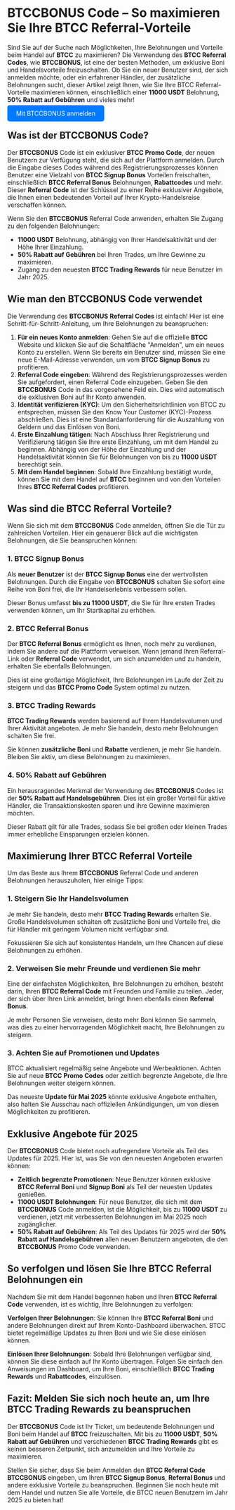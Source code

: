<h1>BTCCBONUS Code – So maximieren Sie Ihre BTCC Referral-Vorteile</h1>
</header>

<section>
      <p>Sind Sie auf der Suche nach Möglichkeiten, Ihre Belohnungen und Vorteile beim Handel auf <strong>BTCC</strong> zu maximieren? Die Verwendung des <strong>BTCC Referral Codes</strong>, wie <strong>BTCCBONUS</strong>, ist eine der besten Methoden, um exklusive Boni und Handelsvorteile freizuschalten. Ob Sie ein neuer Benutzer sind, der sich anmelden möchte, oder ein erfahrener Händler, der zusätzliche Belohnungen sucht, dieser Artikel zeigt Ihnen, wie Sie Ihre BTCC Referral-Vorteile maximieren können, einschließlich einer <strong>11000 USDT</strong> Belohnung, <strong>50% Rabatt auf Gebühren</strong> und vieles mehr!</p>
</section>
<p><a href="https://partner.btcc.com/us/c/BTCCBONUS/9303" target="_blank" style="color: white; background-color: #007bff; padding: 10px 20px; text-decoration: none; border-radius: 5px;">Mit BTCCBONUS anmelden</a></p>
<section>
        <h2>Was ist der BTCCBONUS Code?</h2>
        <p>Der <strong>BTCCBONUS</strong> Code ist ein exklusiver <strong>BTCC Promo Code</strong>, der neuen Benutzern zur Verfügung steht, die sich auf der Plattform anmelden. Durch die Eingabe dieses Codes während des Registrierungsprozesses können Benutzer eine Vielzahl von <strong>BTCC Signup Bonus</strong> Vorteilen freischalten, einschließlich <strong>BTCC Referral Bonus</strong> Belohnungen, <strong>Rabattcodes</strong> und mehr. Dieser <strong>Referral Code</strong> ist der Schlüssel zu einer Reihe exklusiver Angebote, die Ihnen einen bedeutenden Vorteil auf Ihrer Krypto-Handelsreise verschaffen können.</p>
        <p>Wenn Sie den <strong>BTCCBONUS</strong> Referral Code anwenden, erhalten Sie Zugang zu den folgenden Belohnungen:</p>
        <ul>
            <li><strong>11000 USDT</strong> Belohnung, abhängig von Ihrer Handelsaktivität und der Höhe Ihrer Einzahlung.</li>
            <li><strong>50% Rabatt auf Gebühren</strong> bei Ihren Trades, um Ihre Gewinne zu maximieren.</li>
            <li>Zugang zu den neuesten <strong>BTCC Trading Rewards</strong> für neue Benutzer im Jahr 2025.</li>
        </ul>
</section>

<section>
        <h2>Wie man den BTCCBONUS Code verwendet</h2>
        <p>Die Verwendung des <strong>BTCCBONUS</strong> <strong>Referral Codes</strong> ist einfach! Hier ist eine Schritt-für-Schritt-Anleitung, um Ihre Belohnungen zu beanspruchen:</p>
        <ol>
            <li><strong>Für ein neues Konto anmelden</strong>: Gehen Sie auf die offizielle <strong>BTCC</strong> Website und klicken Sie auf die Schaltfläche "Anmelden", um ein neues Konto zu erstellen. Wenn Sie bereits ein Benutzer sind, müssen Sie eine neue E-Mail-Adresse verwenden, um vom <strong>BTCC Signup Bonus</strong> zu profitieren.</li>
            <li><strong>Referral Code eingeben</strong>: Während des Registrierungsprozesses werden Sie aufgefordert, einen Referral Code einzugeben. Geben Sie den <strong>BTCCBONUS</strong> Code in das vorgesehene Feld ein. Dies wird automatisch die exklusiven Boni auf Ihr Konto anwenden.</li>
            <li><strong>Identität verifizieren (KYC)</strong>: Um den Sicherheitsrichtlinien von BTCC zu entsprechen, müssen Sie den Know Your Customer (KYC)-Prozess abschließen. Dies ist eine Standardanforderung für die Auszahlung von Geldern und das Einlösen von Boni.</li>
            <li><strong>Erste Einzahlung tätigen</strong>: Nach Abschluss Ihrer Registrierung und Verifizierung tätigen Sie Ihre erste Einzahlung, um mit dem Handel zu beginnen. Abhängig von der Höhe der Einzahlung und der Handelsaktivität können Sie für Belohnungen von bis zu <strong>11000 USDT</strong> berechtigt sein.</li>
            <li><strong>Mit dem Handel beginnen</strong>: Sobald Ihre Einzahlung bestätigt wurde, können Sie mit dem Handel auf <strong>BTCC</strong> beginnen und von den Vorteilen Ihres <strong>BTCC Referral Codes</strong> profitieren.</li>
        </ol>
</section>

<section>
        <h2>Was sind die BTCC Referral Vorteile?</h2>
        <p>Wenn Sie sich mit dem <strong>BTCCBONUS</strong> Code anmelden, öffnen Sie die Tür zu zahlreichen Vorteilen. Hier ein genauerer Blick auf die wichtigsten Belohnungen, die Sie beanspruchen können:</p>

  <h3>1. <strong>BTCC Signup Bonus</strong></h3>
        <p>Als <strong>neuer Benutzer</strong> ist der <strong>BTCC Signup Bonus</strong> eine der wertvollsten Belohnungen. Durch die Eingabe von <strong>BTCCBONUS</strong> schalten Sie sofort eine Reihe von Boni frei, die Ihr Handelserlebnis verbessern sollen.</p>
        <p>Dieser Bonus umfasst <strong>bis zu 11000 USDT</strong>, die Sie für Ihre ersten Trades verwenden können, um Ihr Startkapital zu erhöhen.</p>

  <h3>2. <strong>BTCC Referral Bonus</strong></h3>
        <p>Der <strong>BTCC Referral Bonus</strong> ermöglicht es Ihnen, noch mehr zu verdienen, indem Sie andere auf die Plattform verweisen. Wenn jemand Ihren Referral-Link oder <strong>Referral Code</strong> verwendet, um sich anzumelden und zu handeln, erhalten Sie ebenfalls Belohnungen.</p>
        <p>Dies ist eine großartige Möglichkeit, Ihre Belohnungen im Laufe der Zeit zu steigern und das <strong>BTCC Promo Code</strong> System optimal zu nutzen.</p>

  <h3>3. <strong>BTCC Trading Rewards</strong></h3>
        <p><strong>BTCC Trading Rewards</strong> werden basierend auf Ihrem Handelsvolumen und Ihrer Aktivität angeboten. Je mehr Sie handeln, desto mehr Belohnungen schalten Sie frei.</p>
        <p>Sie können <strong>zusätzliche Boni</strong> und <strong>Rabatte</strong> verdienen, je mehr Sie handeln. Bleiben Sie aktiv, um diese Belohnungen zu maximieren.</p>

  <h3>4. <strong>50% Rabatt auf Gebühren</strong></h3>
        <p>Ein herausragendes Merkmal der Verwendung des <strong>BTCCBONUS</strong> Codes ist der <strong>50% Rabatt auf Handelsgebühren</strong>. Dies ist ein großer Vorteil für aktive Händler, die Transaktionskosten sparen und ihre Gewinne maximieren möchten.</p>
        <p>Dieser Rabatt gilt für alle Trades, sodass Sie bei großen oder kleinen Trades immer erhebliche Einsparungen erzielen können.</p>
</section>

<section>
        <h2>Maximierung Ihrer BTCC Referral Vorteile</h2>
        <p>Um das Beste aus Ihrem <strong>BTCCBONUS</strong> Referral Code und anderen Belohnungen herauszuholen, hier einige Tipps:</p>

  <h3>1. Steigern Sie Ihr Handelsvolumen</h3>
        <p>Je mehr Sie handeln, desto mehr <strong>BTCC Trading Rewards</strong> erhalten Sie. Große Handelsvolumen schalten oft zusätzliche Boni und Vorteile frei, die für Händler mit geringem Volumen nicht verfügbar sind.</p>
        <p>Fokussieren Sie sich auf konsistentes Handeln, um Ihre Chancen auf diese Belohnungen zu erhöhen.</p>

  <h3>2. Verweisen Sie mehr Freunde und verdienen Sie mehr</h3>
        <p>Eine der einfachsten Möglichkeiten, Ihre Belohnungen zu erhöhen, besteht darin, Ihren <strong>BTCC Referral Code</strong> mit Freunden und Familie zu teilen. Jeder, der sich über Ihren Link anmeldet, bringt Ihnen ebenfalls einen <strong>Referral Bonus</strong>.</p>
        <p>Je mehr Personen Sie verweisen, desto mehr Boni können Sie sammeln, was dies zu einer hervorragenden Möglichkeit macht, Ihre Belohnungen zu steigern.</p>

  <h3>3. Achten Sie auf Promotionen und Updates</h3>
        <p>BTCC aktualisiert regelmäßig seine Angebote und Werbeaktionen. Achten Sie auf neue <strong>BTCC Promo Codes</strong> oder zeitlich begrenzte Angebote, die Ihre Belohnungen weiter steigern können.</p>
        <p>Das neueste <strong>Update für Mai 2025</strong> könnte exklusive Angebote enthalten, also halten Sie Ausschau nach offiziellen Ankündigungen, um von diesen Möglichkeiten zu profitieren.</p>
</section>

<section>
        <h2>Exklusive Angebote für 2025</h2>
        <p>Der <strong>BTCCBONUS</strong> Code bietet noch aufregendere Vorteile als Teil des Updates für 2025. Hier ist, was Sie von den neuesten Angeboten erwarten können:</p>
        <ul>
            <li><strong>Zeitlich begrenzte Promotionen</strong>: Neue Benutzer können exklusive <strong>BTCC Referral Boni</strong> und <strong>Signup Boni</strong> als Teil der neuesten Updates genießen.</li>
            <li><strong>11000 USDT Belohnungen</strong>: Für neue Benutzer, die sich mit dem <strong>BTCCBONUS</strong> Code anmelden, ist die Möglichkeit, bis zu <strong>11000 USDT</strong> zu verdienen, jetzt mit verbesserten Belohnungen im Mai 2025 noch zugänglicher.</li>
            <li><strong>50% Rabatt auf Gebühren</strong>: Als Teil des Updates für 2025 wird der <strong>50% Rabatt auf Handelsgebühren</strong> allen neuen Benutzern angeboten, die den <strong>BTCCBONUS</strong> Promo Code verwenden.</li>
        </ul>
</section>

<section>
        <h2>So verfolgen und lösen Sie Ihre BTCC Referral Belohnungen ein</h2>
        <p>Nachdem Sie mit dem Handel begonnen haben und Ihren <strong>BTCC Referral Code</strong> verwenden, ist es wichtig, Ihre Belohnungen zu verfolgen:</p>
        <p><strong>Verfolgen Ihrer Belohnungen</strong>: Sie können Ihre <strong>BTCC Referral Boni</strong> und andere Belohnungen direkt auf Ihrem Konto-Dashboard überwachen. BTCC bietet regelmäßige Updates zu Ihren Boni und wie Sie diese einlösen können.</p>
        <p><strong>Einlösen Ihrer Belohnungen</strong>: Sobald Ihre Belohnungen verfügbar sind, können Sie diese einfach auf Ihr Konto übertragen. Folgen Sie einfach den Anweisungen im Dashboard, um Ihre Boni, einschließlich <strong>BTCC Trading Rewards</strong> und <strong>Rabattcodes</strong>, einzulösen.</p>
</section>

<section>
        <h2>Fazit: Melden Sie sich noch heute an, um Ihre BTCC Trading Rewards zu beanspruchen</h2>
        <p>Der <strong>BTCCBONUS</strong> Code ist Ihr Ticket, um bedeutende Belohnungen und Boni beim Handel auf <strong>BTCC</strong> freizuschalten. Mit bis zu <strong>11000 USDT</strong>, <strong>50% Rabatt auf Gebühren</strong> und verschiedenen <strong>BTCC Trading Rewards</strong> gibt es keinen besseren Zeitpunkt, sich anzumelden und Ihre Vorteile zu maximieren.</p>
        <p>Stellen Sie sicher, dass Sie beim Anmelden den <strong>BTCC Referral Code</strong> <strong>BTCCBONUS</strong> eingeben, um Ihren <strong>BTCC Signup Bonus</strong>, <strong>Referral Bonus</strong> und andere exklusive Vorteile zu beanspruchen. Beginnen Sie noch heute mit dem Handel und nutzen Sie alle Vorteile, die BTCC neuen Benutzern im Jahr 2025 zu bieten hat!</p>
</section>
</body>
</html>
